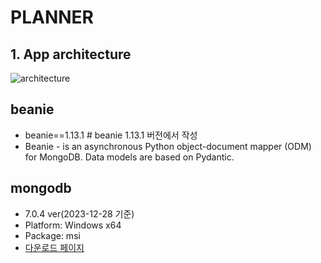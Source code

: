 # PLANNER

## 1. App architecture

![architecture](https://lh3.googleusercontent.com/fife/AGXqzDmHUZutEqt0vLzak2PYXFVLTNZ1EeidKc1sain3HdAk6h0FzYaxDX3V4jmm-oVUN9gJk2fnlxSA9aOhAVS5uLPlI0p1ciFBzgWswGuAApSXo3jUKD3V4TERdxJeotq9IC3PGC0rHlAssOsIzPIcKp96tsE370KZ346_goQdlgN7tUBpIVQUQIA7zkaV6q3YAcccDBhLsprAp_ueuUC0c7K7mZxY8zZi3z5qqrknkKpwr2avRLMmIn0mK9w-bfvDp6BBlN6c1PBVIyTyRcJmSTeVUaBfsY_gRNOka8N2c0Mf4AQLFFkGmr1xnmI8fc-QCWffiSQAIZ8MmuLPT91A190S8oHIxEiVmiP2E7I71sTeSsOdCjUAaBGXnbX0MJaYZE1y9CarmT9y9L3UWafj8j-JoxEaX4sMJ7mmsKdWdIf8Ab1CTGDjs1xJUkhJm6BVmxIvvrUFhe4E_Mi85xMcnFZwrkI2MRdHyT7_Ak0-cY1mxNaHW-vJiS1tZScXcZUIhKiRHHCD2VLB4qqKOwFXX2ouqt1TZdS4naxtw4tCjtCLr29OKHCfe5XjhwEkV1zATB9i52FXHaBM9Zw0cFfYo-STwPUboCNP5I5u8xNW7x7QQ0biUftdYGHSYPxNIxdhnyb7gsTg-ilc62FnSndg92eTI4eOyakznhb4RPCSkB5wz9LySd8aaJzJJMD1ArRfa9IwSQcWro0pcqur8QimZ5YpVFCZsG1Jeu_RlpuTJVIfmWUV2Qw55D6DGDuKJhJyWj2FygNxA2Ezk39cmXcBWX6MaRMDhQmXxG9rnCnHKwET2Td08xnX_eD7He-gGYnfOJusIyMgfRif2KdppPFXBvvnqouYxHHOV58Xj4uZnmQwzxD4GeKHrz_BjRu1x7U9taVLeq_9eKNss_iABmXgddi_82gETur3p6iCBgVaCdt5UiDxHfNFw-IFhwtlPrzTJQ54drKOBBdS8Vg_ZGOZqR3wtzYu6mdCrTTdFQ8qyfbs10PK9yi3fem0OB_fW6I1ugE1wNqTgPEl0WUo9Gu3D0cD1lw3jvDwTL3KFO_jr1h8nU_NWYxmex_VmqJEi2rbncHO6VgjWIChpCDZ6iqGiVvWcnNu5OPYjA0eisbzvzodmR6t2nhVEPaGoz8ojYXV-iIl4K-Z4UmqJmYOM2M_c-jkTrXzLYr4bVDLMbiP0bhlzmeaXr3Nrbz-wbR2RjeQd6xTdnp_JbE22SUFH6pzlEsMS2dxsOmbXm0t0O1ga0gnx7p4WGkIzJVMflOOXNZCV09DkxL38fsggwk9dvdN1OxRDdprp7My3e4j88m-VtdmyAA_v5yZefEH-THEC1dOmWNFH2KomQpYK-y3t2o0fqTZNxHRPs-7JPgTDYpnTNnN455-lw7uxY5pUnSqIA8RxKz7tuPdueFYv9NBkEdNxy82ZpiDvE-YWH1QcjPZjWTx0OCn7-jOzOJrpoa5lpdpgEIQ9HQcb0lUnjKAMbeADrVssBZrY5VbAjdgy1q7NEHbwz-FBT01mOx2WT_wfnY2XAOMfDYCZmxvBildC1N-hsd1ThB1P6CCxVoqRGOThrUJKaY7EAWuU3xeJHI2cT1ssg=w1920-h877)

## beanie
- beanie==1.13.1  # beanie 1.13.1 버전에서 작성
- Beanie - is an asynchronous Python object-document mapper (ODM) for MongoDB. Data models are based on Pydantic.

## mongodb
- 7.0.4 ver(2023-12-28 기준)
- Platform: Windows x64
- Package: msi
- [다운로드 페이지](https://www.mongodb.com/try/download/community)
